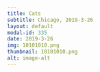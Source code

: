 ```yaml
---
title: Cats
subtitle: Chicago, 2019-3-26
layout: default
modal-id: 335
date: 2019-3-26
img: 10101010.png
thumbnail: 10101010.png
alt: image-alt
---
```

